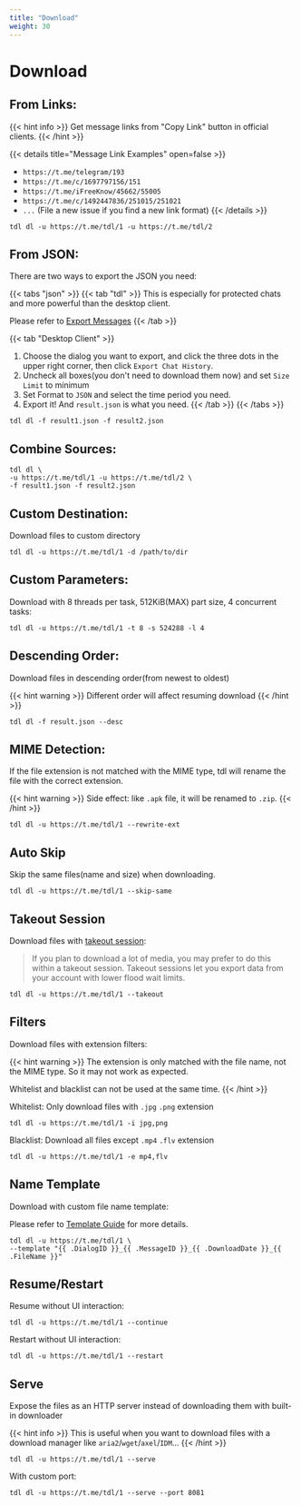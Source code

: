 ```yaml
---
title: "Download"
weight: 30
---
```


# Download

## From Links:

{{< hint info >}}
Get message links from "Copy Link" button in official clients.
{{< /hint >}}

{{< details title="Message Link Examples" open=false >}}

- `https://t.me/telegram/193`
- `https://t.me/c/1697797156/151`
- `https://t.me/iFreeKnow/45662/55005`
- `https://t.me/c/1492447836/251015/251021`
- `...` (File a new issue if you find a new link format)
  {{< /details >}}

```
tdl dl -u https://t.me/tdl/1 -u https://t.me/tdl/2
```

## From JSON:

There are two ways to export the JSON you need:

{{< tabs "json" >}}
{{< tab "tdl" >}}
This is especially for protected chats and more powerful than the desktop client.

Please refer to [Export Messages](/guide/tools/export-messages)
{{< /tab >}}

{{< tab "Desktop Client" >}}

1. Choose the dialog you want to export, and click the three dots in the upper right corner, then
   click `Export Chat History`.
2. Uncheck all boxes(you don't need to download them now) and set `Size Limit` to minimum
3. Set Format to `JSON` and select the time period you need.
4. Export it! And `result.json` is what you need.
   {{< /tab >}}
   {{< /tabs >}}

```
tdl dl -f result1.json -f result2.json
```

## Combine Sources:

```
tdl dl \
-u https://t.me/tdl/1 -u https://t.me/tdl/2 \
-f result1.json -f result2.json
```

## Custom Destination:

Download files to custom directory

```
tdl dl -u https://t.me/tdl/1 -d /path/to/dir
```

## Custom Parameters:

Download with 8 threads per task, 512KiB(MAX) part size, 4 concurrent tasks:

```
tdl dl -u https://t.me/tdl/1 -t 8 -s 524288 -l 4
```

## Descending Order:

Download files in descending order(from newest to oldest)

{{< hint warning >}}
Different order will affect resuming download
{{< /hint >}}

```
tdl dl -f result.json --desc
```

## MIME Detection:

If the file extension is not matched with the MIME type, tdl will rename the file with the correct extension.

{{< hint warning >}}
Side effect: like `.apk` file, it will be renamed to `.zip`.
{{< /hint >}}

```
tdl dl -u https://t.me/tdl/1 --rewrite-ext
```

## Auto Skip

Skip the same files(name and size) when downloading.

```
tdl dl -u https://t.me/tdl/1 --skip-same
```

## Takeout Session

Download files
with [takeout session](https://arabic-telethon.readthedocs.io/en/stable/extra/examples/telegram-client.html#exporting-messages):

> If you plan to download a lot of media, you may prefer to do this within a takeout session. Takeout sessions let you
> export data from your account with lower flood wait limits.

```
tdl dl -u https://t.me/tdl/1 --takeout
```

## Filters

Download files with extension filters:

{{< hint warning >}}
The extension is only matched with the file name, not the MIME type. So it may not work as expected.

Whitelist and blacklist can not be used at the same time.
{{< /hint >}}

Whitelist: Only download files with `.jpg` `.png` extension

```
tdl dl -u https://t.me/tdl/1 -i jpg,png
```

Blacklist: Download all files except `.mp4` `.flv` extension

```
tdl dl -u https://t.me/tdl/1 -e mp4,flv
```

## Name Template

Download with custom file name template:

Please refer to [Template Guide](/guide/template) for more details.

```
tdl dl -u https://t.me/tdl/1 \
--template "{{ .DialogID }}_{{ .MessageID }}_{{ .DownloadDate }}_{{ .FileName }}"
```

## Resume/Restart

Resume without UI interaction:

```
tdl dl -u https://t.me/tdl/1 --continue
```

Restart without UI interaction:

```
tdl dl -u https://t.me/tdl/1 --restart
```

## Serve

Expose the files as an HTTP server instead of downloading them with built-in downloader

{{< hint info >}}
This is useful when you want to download files with a download manager like `aria2`/`wget`/`axel`/`IDM`...
{{< /hint >}}

```
tdl dl -u https://t.me/tdl/1 --serve
```

With custom port:

```
tdl dl -u https://t.me/tdl/1 --serve --port 8081
```
